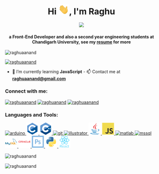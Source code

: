 <div align="center">
  <h1 align="center">Hi <img width="35"
      src="https://github.com/1999AZZAR/1999AZZAR/blob/main/resources/img/waving.gif">, I'm Raghu</h1>
  <p align="center">
    <a href="https://github.com/DenverCoder1/readme-typing-svg"><img
            src="https://readme-typing-svg.herokuapp.com?font=Time+New+Roman&color=cyan&size=25&center=true&vCenter=true&width=600&height=100&lines=I'm+Raghu+Anand;a+Front-End+Developer+and;second+year+Computer+Science+Student;at+Chandigarh+University;Welcone+to+my+profile..;"></a>
  <h4 align="center">a Front-End Developer and also a second year engineering students at Chandigarh University, see my
    <a href="#" target="_blank">resume</a> for more</h4>
</div>

<p align="left">
  <img
    src="https://komarev.com/ghpvc/?username=raghuaanand&label=Profile%20views&color=0e75b6&style=flat"
    alt="raghuaanand"
  />
</p>

<p align="left">
  <a href="https://twitter.com/raghuaanand" target="blank"
    ><img
      src="https://img.shields.io/twitter/follow/raghuaanand?logo=twitter&style=for-the-badge"
      alt="raghuaanand"
  /></a>
</p>

- 🌱 I’m currently learning **JavaScript** - 📫 Contact me at
**raghuaanand@gmail.com**

<h3 align="left">Connect with me:</h3>
<p align="left">
  <a href="https://twitter.com/raghuaanand" target="blank"
    ><img
      align="center"
      src="https://raw.githubusercontent.com/rahuldkjain/github-profile-readme-generator/master/src/images/icons/Social/twitter.svg"
      alt="raghuaanand"
      height="30"
      width="40"
  /></a>
  <a href="https://linkedin.com/in/raghuanand" target="blank"
    ><img
      align="center"
      src="https://raw.githubusercontent.com/rahuldkjain/github-profile-readme-generator/master/src/images/icons/Social/linked-in-alt.svg"
      alt="raghuanand"
      height="30"
      width="40"
  /></a>
  <a href="https://instagram.com/raghuaanand" target="blank"
    ><img
      align="center"
      src="https://raw.githubusercontent.com/rahuldkjain/github-profile-readme-generator/master/src/images/icons/Social/instagram.svg"
      alt="raghuaanand"
      height="30"
      width="40"
  /></a>
</p>
<!-- Language and tools -->
<h3 align="left">Languages and Tools:</h3>
<p align="left">
  <a href="https://www.arduino.cc/" target="_blank" rel="noreferrer">
    <img
      src="https://cdn.worldvectorlogo.com/logos/arduino-1.svg"
      alt="arduino"
      width="40"
      height="40"
    />
  </a>
  <a href="https://www.cprogramming.com/" target="_blank" rel="noreferrer">
    <img
      src="https://raw.githubusercontent.com/devicons/devicon/master/icons/c/c-original.svg"
      alt="c"
      width="40"
      height="40"
    />
  </a>
  <a href="https://www.w3schools.com/cpp/" target="_blank" rel="noreferrer">
    <img
      src="https://raw.githubusercontent.com/devicons/devicon/master/icons/cplusplus/cplusplus-original.svg"
      alt="cplusplus"
      width="40"
      height="40"
    />
  </a>
  <a href="https://git-scm.com/" target="_blank" rel="noreferrer">
    <img
      src="https://www.vectorlogo.zone/logos/git-scm/git-scm-icon.svg"
      alt="git"
      width="40"
      height="40"
    />
  </a>
  <a
    href="https://www.adobe.com/in/products/illustrator.html"
    target="_blank"
    rel="noreferrer"
  >
    <img
      src="https://www.vectorlogo.zone/logos/adobe_illustrator/adobe_illustrator-icon.svg"
      alt="illustrator"
      width="40"
      height="40"
    />
  </a>
  <a href="https://www.java.com" target="_blank" rel="noreferrer">
    <img
      src="https://raw.githubusercontent.com/devicons/devicon/master/icons/java/java-original.svg"
      alt="java"
      width="40"
      height="40"
    />
  </a>
  <a
    href="https://developer.mozilla.org/en-US/docs/Web/JavaScript"
    target="_blank"
    rel="noreferrer"
  >
    <img
      src="https://raw.githubusercontent.com/devicons/devicon/master/icons/javascript/javascript-original.svg"
      alt="javascript"
      width="40"
      height="40"
    />
  </a>
  <a href="https://www.mathworks.com/" target="_blank" rel="noreferrer">
    <img
      src="https://upload.wikimedia.org/wikipedia/commons/2/21/Matlab_Logo.png"
      alt="matlab"
      width="40"
      height="40"
    />
  </a>
  <a
    href="https://www.microsoft.com/en-us/sql-server"
    target="_blank"
    rel="noreferrer"
  >
    <img
      src="https://www.svgrepo.com/show/303229/microsoft-sql-server-logo.svg"
      alt="mssql"
      width="40"
      height="40"
    />
  </a>
  <a href="https://www.mysql.com/" target="_blank" rel="noreferrer">
    <img
      src="https://raw.githubusercontent.com/devicons/devicon/master/icons/mysql/mysql-original-wordmark.svg"
      alt="mysql"
      width="40"
      height="40"
    />
  </a>
  <a href="https://www.oracle.com/" target="_blank" rel="noreferrer">
    <img
      src="https://raw.githubusercontent.com/devicons/devicon/master/icons/oracle/oracle-original.svg"
      alt="oracle"
      width="40"
      height="40"
    />
  </a>
  <a href="https://www.photoshop.com/en" target="_blank" rel="noreferrer">
    <img
      src="https://raw.githubusercontent.com/devicons/devicon/master/icons/photoshop/photoshop-line.svg"
      alt="photoshop"
      width="40"
      height="40"
    />
  </a>
  <a href="https://www.python.org" target="_blank" rel="noreferrer">
    <img
      src="https://raw.githubusercontent.com/devicons/devicon/master/icons/python/python-original.svg"
      alt="python"
      width="40"
      height="40"
    />
  </a>
  <a href="https://reactjs.org/" target="_blank" rel="noreferrer">
    <img
      src="https://raw.githubusercontent.com/devicons/devicon/master/icons/react/react-original-wordmark.svg"
      alt="react"
      width="40"
      height="40"
    />
  </a>
</p>
<!-- GitHub Stats -->
<p>
  <img
    align="center"
    src="https://github-readme-stats.vercel.app/api/top-langs?username=raghuaanand&show_icons=true&locale=en&layout=compact"
    alt="raghuaanand"
  />
</p>
<!-- GitHub Streaks -->
<p>
  <img
    align="center"
    src="https://github-readme-streak-stats.herokuapp.com/?user=raghuaanand&"
    alt="raghuaanand"
  />
</p>
